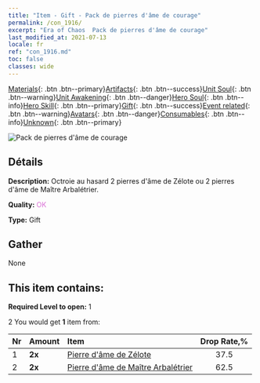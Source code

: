 ```yaml
---
title: "Item - Gift - Pack de pierres d'âme de courage"
permalink: /con_1916/
excerpt: "Era of Chaos  Pack de pierres d'âme de courage"
last_modified_at: 2021-07-13
locale: fr
ref: "con_1916.md"
toc: false
classes: wide
---
```

 [Materials](/ItemsFR/){: .btn .btn--primary}[Artifacts](/ItemsFR/Artifacts/){: .btn .btn--success}[Unit Soul](/ItemsFR/UnitSoul/){: .btn .btn--warning}[Unit Awakening](/ItemsFR/UnitAwakening/){: .btn .btn--danger}[Hero Soul](/ItemsFR/HeroSoul/){: .btn .btn--info}[Hero Skill](/ItemsFR/HeroSkill/){: .btn .btn--primary}[Gift](/ItemsFR/Gift/){: .btn .btn--success}[Event related](/ItemsFR/Events/){: .btn .btn--warning}[Avatars](/ItemsFR/Avatars/){: .btn .btn--danger}[Consumables](/ItemsFR/Consumables/){: .btn .btn--info}[Unknown](/ItemsFR/Unknown/){: .btn .btn--primary}

 ![Pack de pierres d'âme de courage](/images/t/i_907539.png)

## Détails
 **Description:** Octroie au hasard 2 pierres d'âme de Zélote ou 2 pierres d'âme de Maître Arbalétrier.

 **Quality:** <span style="color: #DA70D6">OK</span>

 **Type:** Gift

## Gather

  None

## This item contains:

 **Required Level to open:** 1

 2 You would get **1** item  from:

  | Nr | Amount |     Item    | Drop Rate,% |
  |:---|:-------|:------------|:---------:|
  | 1 |  **2x** | [Pierre d'âme de Zélote](/ItemsFR/unt_286/) | 37.5 | 
  | 2 |  **2x** | [Pierre d'âme de Maître Arbalétrier](/ItemsFR/unt_283/) | 62.5 | 
